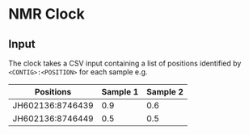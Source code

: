 # NMR Clock

## Input

The clock takes a CSV input containing a list of positions identified by `<CONTIG>:<POSITION>` for each sample e.g.

|Positions|Sample 1|Sample 2|
|---|---|---|
|JH602136:8746439|0.9|0.6|
|JH602136:8746449|0.5|0.5|

